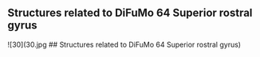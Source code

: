 


## Structures related to DiFuMo 64 Superior rostral gyrus

![30](30.jpg ## Structures related to DiFuMo 64 Superior rostral gyrus)